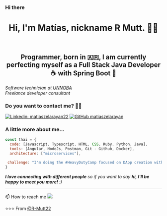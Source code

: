 ### Hi there 
<div align="center">
  <h1>Hi, I'm Matías, nickname R Mutt. 👋🏻</h1><br>
  <h2>Programmer, born in 🇦🇷, I am currently perfecting myself as a Full Stack Java Developer ☕ with Spring Boot 🍃</h2>
  </div>

<p><em>Software technician at <a href="https://unnoba.edu.ar/">UNNOBA</a></br>Freelance developer consultant </em></p>

<h3>Do you want to contact me? 🤝🏻</h3>

[![Linkedin: matiaszelarayan22](https://img.shields.io/badge/-matiaszelarayan-blue?style=flat-square&logo=Linkedin&logoColor=white&link=https://www.linkedin.com/in/matiaszelarayan22/)](https://www.linkedin.com/in/matiaszelarayan22/)
[![GitHub matiaszelarayan](https://img.shields.io/github/followers/MatíasZelarayán?label=follow&style=social)](https://github.com/R-Mutt22)




### A little more about me...  

```javascript
const thai = {
  code: [Javascript, Typescript, HTML, CSS, Ruby, Python, Java],
  tools: [Angular, NodeJs, Postman, Git - Github, Docker],
  architecture: ["microservices"],

 challenge: "I'm doing the #HeavyDutyCamp focused on DApp creation with the Solana network, react and typing"
}
```
<em><b>I love connecting with different people</b> so if you want to say <b>hi, I'll be happy to meet you more!</b> :)</em>

---
📫 How to reach me 
<a href = "mailto:matiaszelarayan87@gmail.com"><img src="https://img.shields.io/badge/-Gmail-%23333?style=for-the-badge&logo=gmail&logoColor=white" target="_blank"></a>
 
⭐️⭐️⭐️ From [@R-Mutt22](https://github.com/R-Mutt22)

<!--
**R-Mutt22/R-Mutt22** is a ✨ _special_ ✨ repository because its `README.md` (this file) appears on your GitHub profile.

Here are some ideas to get you started:

- 🔭 I’m currently working on ...
- 🌱 I’m currently learning ...
- 👯 I’m looking to collaborate on ...
- 🤔 I’m looking for help with ...
- 💬 Ask me about ...
- 📫 How to reach me: ...
- 😄 Pronouns: ...
- ⚡ Fun fact: ...
-->
